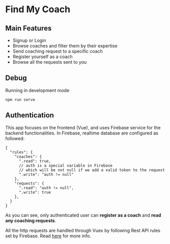 
# Find My Coach

## Main Features
- Signup or Login
- Browse coaches and filter them by their expertise
- Send coaching request to a specific coach
- Register yourself as a coach
- Browse all the requests sent to you

## Debug
Running in development mode
```
npm run serve
```

## Authentication
This app focuses on the frontend (Vue), and uses Firebase service for the backend functionalities.
In Firebase, realtime database are configured as followed:
```
{
  "rules": {
    "coaches": {
      ".read": true,
      // auth is a special variable in Firebase 
      // which will be not null if we add a valid token to the request
      ".write": "auth != null"
    },
    "requests": {
      ".read": "auth != null",
      ".write": true
    },
  }
}
```
As you can see, only authenticated user can **register as a coach** and **read any coaching requests**.

All the http requests are handled through Vuex by following Rest API rules set by Firebase. Read [here](https://firebase.google.com/docs/reference/rest/auth#section-sign-in-email-password) for more info.